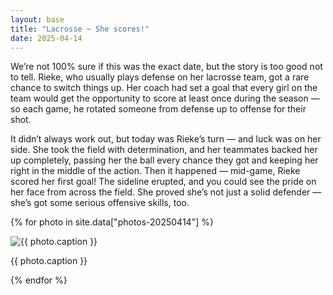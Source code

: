 ```yaml
---
layout: base
title: "Lacrosse ~ She scores!"
date: 2025-04-14
---
```


We’re not 100% sure if this was the exact date, but the story is too good not to tell. Rieke, who usually plays defense on her lacrosse team, got a rare chance to switch things up. Her coach had set a goal that every girl on the team would get the opportunity to score at least once during the season — so each game, he rotated someone from defense up to offense for their shot.

It didn’t always work out, but today was Rieke’s turn — and luck was on her side. She took the field with determination, and her teammates backed her up completely, passing her the ball every chance they got and keeping her right in the middle of the action. Then it happened — mid-game, Rieke scored her first goal! The sideline erupted, and you could see the pride on her face from across the field. She proved she’s not just a solid defender — she’s got some serious offensive skills, too.

{% for photo in site.data["photos-20250414"] %}
  <div>
    <img src="{{ site.baseurl }}/photos/{{ photo.file }}" alt="{{ photo.caption }}">
    <p>{{ photo.caption }}</p>
  </div>
{% endfor %}